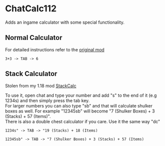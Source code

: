 # ChatCalc112
Adds an ingame calculator with some special functionality.

## Normal Calculator
For detailed instructions refer to the [original mod](https://github.com/jrddp/ChatCalc)

`3+3 -> TAB -> 6`

## Stack Calculator
Stolen from my 1.18 mod [StackCalc](https://github.com/TomB-134/StackCalc)

To use it, open chat and type your number and add "s" to the end of it (e.g 1234s) and then simply press the tab key.\
For larger numbers you can also type "sb" and that will calculate shulker boxes as well. For example "12345sb" will become "7 (Shulker Boxes) + 3 (Stacks) + 57 (Items)".\
There is also a double chest calculator if you care. Use it the same way "dc"

`1234s" -> TAB -> "19 (Stacks) + 18 (Items)`

`12345sb" -> TAB -> "7 (Shulker Boxes) + 3 (Stacks) + 57 (Items)`

